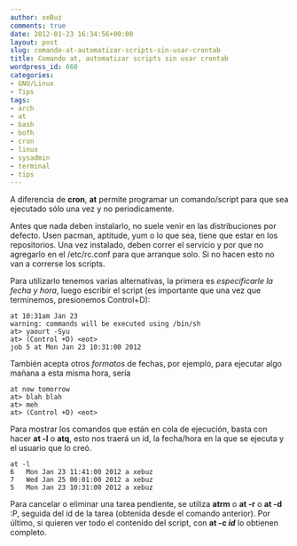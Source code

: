 ```yaml
---
author: xeBuz
comments: true
date: 2012-01-23 16:34:56+00:00
layout: post
slug: comando-at-automatizar-scripts-sin-usar-crontab
title: Comando at, automatizar scripts sin usar crontab
wordpress_id: 660
categories:
- GNU/Linux
- Tips
tags:
- arch
- at
- bash
- bofh
- cron
- linux
- sysadmin
- terminal
- tips
---
```


A diferencia de **cron**, **at** permite programar un comando/script para que sea ejecutado sólo una vez y no periodicamente.

Antes que nada deben instalarlo, no suele venir en las distribuciones por defecto. Usen pacman, aptitude, yum o lo que sea, tiene que estar en los repositorios.
Una vez instalado, deben correr el servicio y por que no agregarlo en el /etc/rc.conf para que arranque solo. Si no hacen esto no van a correrse los scripts.

Para utilizarlo tenemos varias alternativas, la primera es _especificarle la fecha y hora_, luego escribir el script (es importante que una vez que terminemos, presionemos Control+D):

    
    at 10:31am Jan 23 
    warning: commands will be executed using /bin/sh
    at> yaourt -Syu      
    at> (Control +D) <eot>
    job 5 at Mon Jan 23 10:31:00 2012



También acepta otros _formatos_ de fechas, por ejemplo, para ejecutar algo mañana a esta misma hora, sería 

    
    at now tomorrow
    at> blah blah
    at> meh
    at> (Control +D) <eot>





Para mostrar los comandos que están en cola de ejecución, basta con hacer **at -l** o **atq**, esto nos traerá un id, la fecha/hora en la que se ejecuta y el usuario que lo creó. 

    
    at -l
    6	Mon Jan 23 11:41:00 2012 a xebuz
    7	Wed Jan 25 00:01:00 2012 a xebuz
    5	Mon Jan 23 10:31:00 2012 a xebuz



Para cancelar o eliminar una tarea pendiente, se utiliza **atrm** o **at -r** o **at -d** :P, seguida del id de la tarea (obtenida desde el comando anterior).
Por último, si quieren ver todo el contenido del script, con **at -c _id_** lo obtienen completo.


